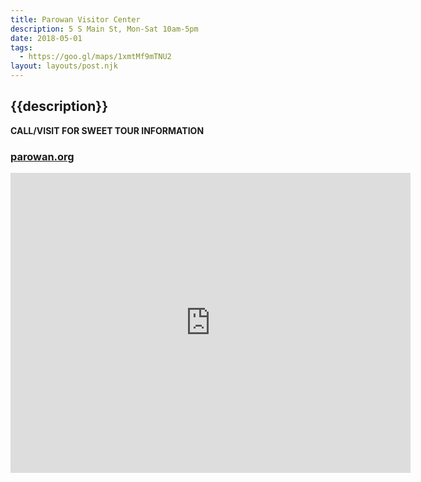 ```yaml
---
title: Parowan Visitor Center
description: 5 S Main St, Mon-Sat 10am-5pm
date: 2018-05-01
tags:
  - https://goo.gl/maps/1xmtMf9mTNU2
layout: layouts/post.njk
---
```


## {{description}}

**CALL/VISIT FOR SWEET TOUR INFORMATION**

### [parowan.org](http://parowan.org)

<iframe src="https://www.google.com/maps/embed?pb=!1m18!1m12!1m3!1d3150.7831316186257!2d-112.82958318428439!3d37.84196261606333!2m3!1f0!2f0!3f0!3m2!1i1024!2i768!4f13.1!3m3!1m2!1s0x80b55abdc43fa6a1%3A0x80fcfee0075cd197!2sParowan+Visitor+center!5e0!3m2!1sen!2sus!4v1549664955589" width="640" height="480" frameborder="0" style="border:0" allowfullscreen></iframe>
